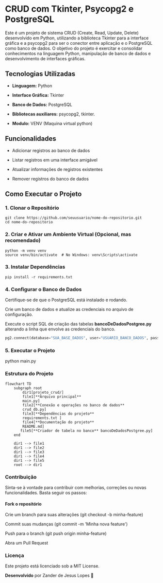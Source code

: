 # CRUD com Tkinter, Psycopg2 e PostgreSQL

Este é um projeto de sistema CRUD (Create, Read, Update, Delete) desenvolvido em Python, utilizando a biblioteca Tkinter para a interface gráfica e a psycopg2 para ser o conector entre aplicação e o PostgreSQL como banco de dados. O objetivo do projeto é exercitar e consolidar conhecimentos na linguagem Python, manipulação de banco de dados e desenvolvimento de interfaces gráficas.

## Tecnologias Utilizadas

- **Linguagem:** Python

- **Interface Gráfica:** Tkinter

- **Banco de Dados:** PostgreSQL

- **Bibliotecas auxiliares:** psycopg2, tkinter.
  
- **Modulo:** VENV (Maquina virtual python)

## Funcionalidades

- Adicionar registros ao banco de dados

- Listar registros em uma interface amigável

- Atualizar informações de registros existentes

- Remover registros do banco de dados

## Como Executar o Projeto

### 1. Clonar o Repositório

```
git clone https://github.com/seuusuario/nome-do-repositorio.git
cd nome-do-repositorio
```

### 2. Criar e Ativar um Ambiente Virtual (Opcional, mas recomendado)
```
python -m venv venv
source venv/bin/activate  # No Windows: venv\Scripts\activate
```

### 3. Instalar Dependências
```
pip install -r requirements.txt
```
### 4. Configurar o Banco de Dados

Certifique-se de que o PostgreSQL está instalado e rodando.

Crie um banco de dados e atualize as credenciais no arquivo de configuração.

Execute o script SQL de criação das tabelas **bancoDeDadosPostgree.py** alterando a linha que envolve as credenciais do banco.
```python
pg2.connect(database="SUA_BASE_DADOS", user="USUARIO_BANCO_DADOS", password="SUA_SENHA", host="127.0.0.1", port="5432")
```

### 5. Executar o Projeto

 python main.py

### Estrutura do Projeto

```mermaid
flowchart TD
    subgraph root
        dir1[projeto_crud/]
        file1[**Arquivo principal**
        main.py]
        file2[**Conexão e operações no banco de dados**
        crud_db.py]
        file3[**Dependências do projeto**
        requirements.txt ]
        file4[**Documentação do projeto**
        README.md]
       file5[**Criador de tabela no banco** bancoDeDadosPostgree.py]
    end
    
    dir1 --> file1
    dir1 --> file2
    dir1 --> file3
    dir1 --> file4
    dir1 --> file5
    root --> dir1
```

### Contribuição

Sinta-se à vontade para contribuir com melhorias, correções ou novas funcionalidades. Basta seguir os passos:

#### Fork o repositório

Crie um branch para suas alterações (git checkout -b minha-feature)

Commit suas mudanças (git commit -m 'Minha nova feature')

Push para o branch (git push origin minha-feature)

Abra um Pull Request

### Licença

Este projeto está licenciado sob a MIT License.

**Desenvolvido** por Zander de Jesus Lopes 🚀
